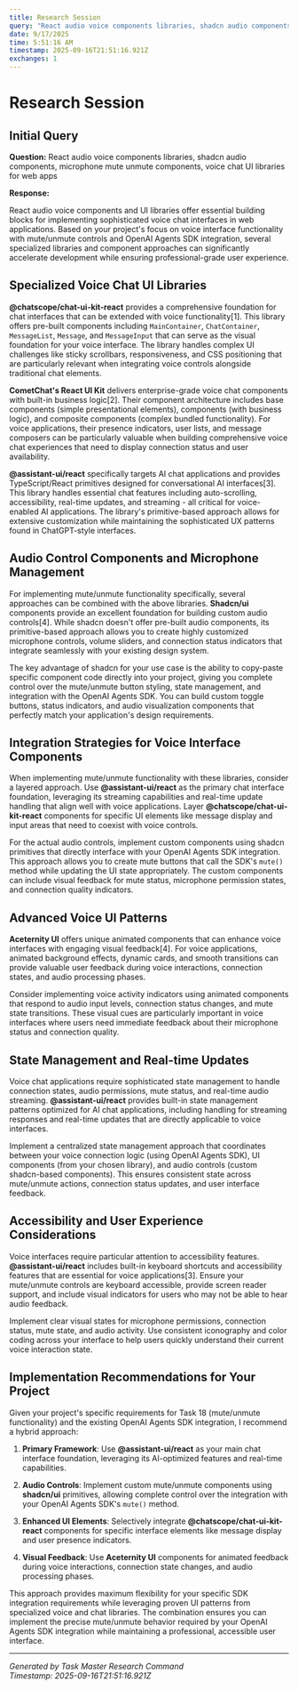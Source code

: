 ```yaml
---
title: Research Session
query: "React audio voice components libraries, shadcn audio components, microphone mute unmute components, voice chat UI libraries for web apps"
date: 9/17/2025
time: 5:51:16 AM
timestamp: 2025-09-16T21:51:16.921Z
exchanges: 1
---
```


# Research Session

## Initial Query

**Question:** React audio voice components libraries, shadcn audio components, microphone mute unmute components, voice chat UI libraries for web apps

**Response:**

React audio voice components and UI libraries offer essential building blocks for implementing sophisticated voice chat interfaces in web applications. Based on your project's focus on voice interface functionality with mute/unmute controls and OpenAI Agents SDK integration, several specialized libraries and component approaches can significantly accelerate development while ensuring professional-grade user experience.

## **Specialized Voice Chat UI Libraries**

**@chatscope/chat-ui-kit-react** provides a comprehensive foundation for chat interfaces that can be extended with voice functionality[1]. This library offers pre-built components including `MainContainer`, `ChatContainer`, `MessageList`, `Message`, and `MessageInput` that can serve as the visual foundation for your voice interface. The library handles complex UI challenges like sticky scrollbars, responsiveness, and CSS positioning that are particularly relevant when integrating voice controls alongside traditional chat elements.

**CometChat's React UI Kit** delivers enterprise-grade voice chat components with built-in business logic[2]. Their component architecture includes base components (simple presentational elements), components (with business logic), and composite components (complex bundled functionality). For voice applications, their presence indicators, user lists, and message composers can be particularly valuable when building comprehensive voice chat experiences that need to display connection status and user availability.

**@assistant-ui/react** specifically targets AI chat applications and provides TypeScript/React primitives designed for conversational AI interfaces[3]. This library handles essential chat features including auto-scrolling, accessibility, real-time updates, and streaming - all critical for voice-enabled AI applications. The library's primitive-based approach allows for extensive customization while maintaining the sophisticated UX patterns found in ChatGPT-style interfaces.

## **Audio Control Components and Microphone Management**

For implementing mute/unmute functionality specifically, several approaches can be combined with the above libraries. **Shadcn/ui** components provide an excellent foundation for building custom audio controls[4]. While shadcn doesn't offer pre-built audio components, its primitive-based approach allows you to create highly customized microphone controls, volume sliders, and connection status indicators that integrate seamlessly with your existing design system.

The key advantage of shadcn for your use case is the ability to copy-paste specific component code directly into your project, giving you complete control over the mute/unmute button styling, state management, and integration with the OpenAI Agents SDK. You can build custom toggle buttons, status indicators, and audio visualization components that perfectly match your application's design requirements.

## **Integration Strategies for Voice Interface Components**

When implementing mute/unmute functionality with these libraries, consider a layered approach. Use **@assistant-ui/react** as the primary chat interface foundation, leveraging its streaming capabilities and real-time update handling that align well with voice applications. Layer **@chatscope/chat-ui-kit-react** components for specific UI elements like message display and input areas that need to coexist with voice controls.

For the actual audio controls, implement custom components using shadcn primitives that directly interface with your OpenAI Agents SDK integration. This approach allows you to create mute buttons that call the SDK's `mute()` method while updating the UI state appropriately. The custom components can include visual feedback for mute status, microphone permission states, and connection quality indicators.

## **Advanced Voice UI Patterns**

**Aceternity UI** offers unique animated components that can enhance voice interfaces with engaging visual feedback[4]. For voice applications, animated background effects, dynamic cards, and smooth transitions can provide valuable user feedback during voice interactions, connection states, and audio processing phases.

Consider implementing voice activity indicators using animated components that respond to audio input levels, connection status changes, and mute state transitions. These visual cues are particularly important in voice interfaces where users need immediate feedback about their microphone status and connection quality.

## **State Management and Real-time Updates**

Voice chat applications require sophisticated state management to handle connection states, audio permissions, mute status, and real-time audio streaming. **@assistant-ui/react** provides built-in state management patterns optimized for AI chat applications, including handling for streaming responses and real-time updates that are directly applicable to voice interfaces.

Implement a centralized state management approach that coordinates between your voice connection logic (using OpenAI Agents SDK), UI components (from your chosen library), and audio controls (custom shadcn-based components). This ensures consistent state across mute/unmute actions, connection status updates, and user interface feedback.

## **Accessibility and User Experience Considerations**

Voice interfaces require particular attention to accessibility features. **@assistant-ui/react** includes built-in keyboard shortcuts and accessibility features that are essential for voice applications[3]. Ensure your mute/unmute controls are keyboard accessible, provide screen reader support, and include visual indicators for users who may not be able to hear audio feedback.

Implement clear visual states for microphone permissions, connection status, mute state, and audio activity. Use consistent iconography and color coding across your interface to help users quickly understand their current voice interaction state.

## **Implementation Recommendations for Your Project**

Given your project's specific requirements for Task 18 (mute/unmute functionality) and the existing OpenAI Agents SDK integration, I recommend a hybrid approach:

1. **Primary Framework**: Use **@assistant-ui/react** as your main chat interface foundation, leveraging its AI-optimized features and real-time capabilities.

2. **Audio Controls**: Implement custom mute/unmute components using **shadcn/ui** primitives, allowing complete control over the integration with your OpenAI Agents SDK's `mute()` method.

3. **Enhanced UI Elements**: Selectively integrate **@chatscope/chat-ui-kit-react** components for specific interface elements like message display and user presence indicators.

4. **Visual Feedback**: Use **Aceternity UI** components for animated feedback during voice interactions, connection state changes, and audio processing phases.

This approach provides maximum flexibility for your specific SDK integration requirements while leveraging proven UI patterns from specialized voice and chat libraries. The combination ensures you can implement the precise mute/unmute behavior required by your OpenAI Agents SDK integration while maintaining a professional, accessible user interface.


---

*Generated by Task Master Research Command*  
*Timestamp: 2025-09-16T21:51:16.921Z*
